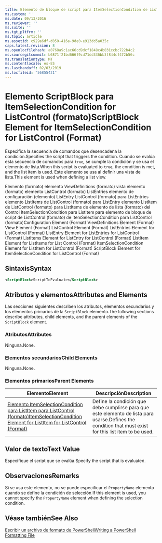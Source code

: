 ```yaml
---
title: Elemento de bloque de script para ItemSelectionCondition de ListControl (formato) | Microsoft Docs
ms.custom: ''
ms.date: 09/13/2016
ms.reviewer: ''
ms.suite: ''
ms.tgt_pltfrm: ''
ms.topic: article
ms.assetid: c929a6df-d050-416a-9de0-e913dd5a035c
caps.latest.revision: 8
ms.openlocfilehash: a0768a9c1ac66cd9dcf1848c4b031ccbc722b4c2
ms.sourcegitcommit: b6871f21bd666f9cd71dd336bb3f844cf472b56c
ms.translationtype: MT
ms.contentlocale: es-ES
ms.lasthandoff: 02/03/2019
ms.locfileid: "56855421"
---
```

# <a name="scriptblock-element-for-itemselectioncondition-for-listcontrol-format"></a><span data-ttu-id="3428b-102">Elemento ScriptBlock para ItemSelectionCondition for ListControl (formato)</span><span class="sxs-lookup"><span data-stu-id="3428b-102">ScriptBlock Element for ItemSelectionCondition for ListControl (Format)</span></span>

<span data-ttu-id="3428b-103">Especifica la secuencia de comandos que desencadena la condición.</span><span class="sxs-lookup"><span data-stu-id="3428b-103">Specifies the script that triggers the condition.</span></span> <span data-ttu-id="3428b-104">Cuando se evalúa esta secuencia de comandos para `true`, se cumple la condición y se usa el elemento de lista.</span><span class="sxs-lookup"><span data-stu-id="3428b-104">When this script is evaluated to `true`, the condition is met, and the list item is used.</span></span> <span data-ttu-id="3428b-105">Este elemento se usa al definir una vista de lista.</span><span class="sxs-lookup"><span data-stu-id="3428b-105">This element is used when defining a list view.</span></span>

<span data-ttu-id="3428b-106">Elemento (formato) elemento ViewDefinitions (formato) vista elemento (formato) elemento ListControl (formato) ListEntries elemento de configuración (elemento) ListEntry ListControl (formato) para ListEntries elemento ListItems de ListControl (formato) para ListEntry elemento ListItem de ListControl (formato) para ListItems de elemento de lista (formato) del Control ItemSelectionCondition para ListItem para elemento de bloque de script de ListControl (formato) de ItemSelectionCondition para ListControl (formato)</span><span class="sxs-lookup"><span data-stu-id="3428b-106">Configuration Element (Format) ViewDefinitions Element (Format) View Element (Format) ListControl Element (Format) ListEntries Element for ListControl (Format) ListEntry Element for ListEntries for ListControl (Format) ListItems Element for ListEntry for ListControl (Format) ListItem Element for ListItems for List Control (Format) ItemSelectionCondition Element for ListItem for ListControl (Format) ScriptBlock Element for ItemSelectionCondition for ListControl  (Format)</span></span>

## <a name="syntax"></a><span data-ttu-id="3428b-107">Sintaxis</span><span class="sxs-lookup"><span data-stu-id="3428b-107">Syntax</span></span>

```xml
<ScriptBlock>ScriptToEvaluate</ScriptBlock>
```

## <a name="attributes-and-elements"></a><span data-ttu-id="3428b-108">Atributos y elementos</span><span class="sxs-lookup"><span data-stu-id="3428b-108">Attributes and Elements</span></span>

<span data-ttu-id="3428b-109">Las secciones siguientes describen los atributos, elementos secundarios y los elementos primarios de la `ScriptBlock` elemento.</span><span class="sxs-lookup"><span data-stu-id="3428b-109">The following sections describe attributes, child elements, and the parent elements of the `ScriptBlock` element.</span></span>

### <a name="attributes"></a><span data-ttu-id="3428b-110">Atributos</span><span class="sxs-lookup"><span data-stu-id="3428b-110">Attributes</span></span>

<span data-ttu-id="3428b-111">Ninguna.</span><span class="sxs-lookup"><span data-stu-id="3428b-111">None.</span></span>

### <a name="child-elements"></a><span data-ttu-id="3428b-112">Elementos secundarios</span><span class="sxs-lookup"><span data-stu-id="3428b-112">Child Elements</span></span>

<span data-ttu-id="3428b-113">Ninguna.</span><span class="sxs-lookup"><span data-stu-id="3428b-113">None.</span></span>

### <a name="parent-elements"></a><span data-ttu-id="3428b-114">Elementos primarios</span><span class="sxs-lookup"><span data-stu-id="3428b-114">Parent Elements</span></span>

|<span data-ttu-id="3428b-115">Elemento</span><span class="sxs-lookup"><span data-stu-id="3428b-115">Element</span></span>|<span data-ttu-id="3428b-116">Descripción</span><span class="sxs-lookup"><span data-stu-id="3428b-116">Description</span></span>|
|-------------|-----------------|
|[<span data-ttu-id="3428b-117">Elemento ItemSelectionCondition para ListItem para ListControl (formato)</span><span class="sxs-lookup"><span data-stu-id="3428b-117">ItemSelectionCondition Element for ListItem for ListControl (Format)</span></span>](./itemselectioncondition-element-for-listitem-for-listcontrol-format.md)|<span data-ttu-id="3428b-118">Define la condición que debe cumplirse para que este elemento de lista para usarse.</span><span class="sxs-lookup"><span data-stu-id="3428b-118">Defines the condition that must exist for this list item to be used.</span></span>|

## <a name="text-value"></a><span data-ttu-id="3428b-119">Valor de texto</span><span class="sxs-lookup"><span data-stu-id="3428b-119">Text Value</span></span>

<span data-ttu-id="3428b-120">Especifique el script que se evalúa.</span><span class="sxs-lookup"><span data-stu-id="3428b-120">Specify the script that is evaluated.</span></span>

## <a name="remarks"></a><span data-ttu-id="3428b-121">Observaciones</span><span class="sxs-lookup"><span data-stu-id="3428b-121">Remarks</span></span>

<span data-ttu-id="3428b-122">Si se usa este elemento, no se puede especificar el `PropertyName` elemento cuando se define la condición de selección.</span><span class="sxs-lookup"><span data-stu-id="3428b-122">If this element is used, you cannot specify the `PropertyName` element when defining the selection condition.</span></span>

## <a name="see-also"></a><span data-ttu-id="3428b-123">Véase también</span><span class="sxs-lookup"><span data-stu-id="3428b-123">See Also</span></span>

[<span data-ttu-id="3428b-124">Escribir un archivo de formato de PowerShell</span><span class="sxs-lookup"><span data-stu-id="3428b-124">Writing a PowerShell Formatting File</span></span>](./writing-a-powershell-formatting-file.md)

